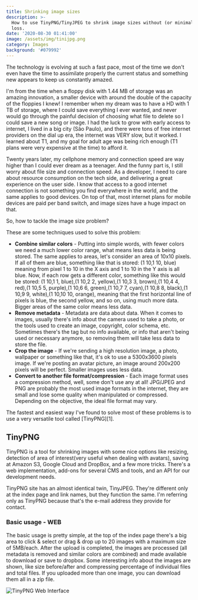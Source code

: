 ```yaml
---
title: Shrinking image sizes
description: >-
  How to use TinyPNG/TinyJPEG to shrink image sizes without (or minimal) quality
  loss.
date: '2020-08-30 01:41:00'
image: /assets/img/tinijpg.png
category: Images
background: '#079992'
---
```

The technology is evolving at such a fast pace, most of the time we don't even have the time to assimilate properly the current status and something new appears to keep us constantly amazed.

I'm from the time when a floppy disk with 1.44 MB of storage was an amazing innovation, a smaller device with around the double of the capacity of the floppies I knew! I remember when my dream was to have a HD with 1 TB of storage, where I could save everything I ever wanted, and never would go through the painful decision of choosing what file to delete so I could save a new song or image. I had the luck to grow with early access to internet, I lived in a big city (São Paulo), and there were tons of free internet providers on the dial up era, the internet was VERY slow, but it worked. I learned about T1, and my goal for adult age was being rich enough (T1 plans were very expensive at the time) to afford it.

Twenty years later, my cellphone memory and connection speed are way higher than I could ever dream as a teenager. And the funny part is, I still worry about file size and connection speed. As a developer, I need to care about resource consumption on the tech side, and delivering a great experience on the user side. I know that access to a good internet connection is not something you find everywhere in the world, and the same applies to good devices. On top of that, most internet plans for mobile devices are paid per band switch, and image sizes have a huge impact on that.

So, how to tackle the image size problem?

These are some techniques used to solve this problem:

* **Combine similar colors** - Putting into simple words, with fewer colors we need a much lower color range, what means less data is being stored. The same applies to areas, let's consider an area of 10x10 pixels. If all of them are blue, something like that is stored: (1 10,1 10, blue) meaning from pixel 1 to 10 in the X axis and 1 to 10 in the Y axis is all blue. Now, if each row gets a different color, something like this would be stored: (1 10,1 1, blue),(1 10,2 2, yellow),(1 10,3 3, brown),(1 10,4 4, red),(1 10,5 5, purple),(1 10,6 6, green),(1 10,7 7, cyan),(1 10,8 8, black),(1 10,9 9, white),(1 10,10 10, orange), meaning that the first horizontal line of pixels is blue, the second yellow, and so on, using much more data. Bigger areas of the same color means less data.
* **Remove metadata** - Metadata are data about data. When it comes to images, usually there's info about the camera used to take a photo, or the tools used to create an image, copyright, color schema, etc. Sometimes there's the tag but no info available, or info that aren't being used or necessary anymore, so removing them will take less data to store the file. 
* **Crop the image** - If we're sending a high resolution image, a photo, wallpaper or something like that, it's ok to use a 5300x3600 pixels image. If we're posting an avatar picture, an image around 200x200 pixels will be perfect. Smaller images uses less data.
* **Convert to another file format/compression** - Each image format uses a compression method, well, some don't use any at all! JPG/JPEG and PNG are probably the most used image formats in the internet, they are small and lose some quality when manipulated or compressed. Depending on the objective, the ideal file format may vary.

The fastest and easiest way I've found to solve most of these problems is to use a very versatile tool called [TinyPNG][1].

## TinyPNG

TinyPNG is a tool for shrinking images with some nice options like resizing, detection of area of interest(very useful when dealing with avatars), saving at Amazon S3, Google Cloud and DropBox, and a few more tricks. There's a web implementation, add-ons for several CMS and tools, and an API for our development needs.

TinyPNG site has an almost identical twin, TinyJPEG. They're different only at the index page and link names, but they function the same. I'm referring only as TinyPNG because that's the e-mail address they provide for contact.

### Basic usage - WEB

The basic usage is pretty simple, at the top of the index page there's a big area to click & select or drag & drop up to 20 images with a maximum size of 5MB/each. After the upload is completed, the images are processed (all metadata is removed and similar colors are combined) and made available to download or save to dropbox. Some interesting info about the images are shown, like size before/after and compressing percentage of individual files and total files. If you uploaded more than one image, you can download them all in a zip file.

![TinyPNG Web Interface](/assets/img/test.png "TinyPNG Web Interface")

### 
